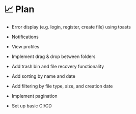 # 📈 Plan

- Error display (e.g. login, register, create file) using toasts
- Notifications

- View profiles
- Implement drag & drop between folders
- Add trash bin and file recovery functionality
- Add sorting by name and date
- Add filtering by file type, size, and creation date
- Implement pagination
- Set up basic CI/CD
